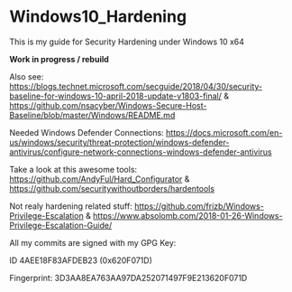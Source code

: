 # Windows10_Hardening

This is my guide for Security Hardening under Windows 10 x64


**Work in progress / rebuild**

Also see: https://blogs.technet.microsoft.com/secguide/2018/04/30/security-baseline-for-windows-10-april-2018-update-v1803-final/ & https://github.com/nsacyber/Windows-Secure-Host-Baseline/blob/master/Windows/README.md

Needed Windows Defender Connections: https://docs.microsoft.com/en-us/windows/security/threat-protection/windows-defender-antivirus/configure-network-connections-windows-defender-antivirus

Take a look at this awesome tools: https://github.com/AndyFul/Hard_Configurator & https://github.com/securitywithoutborders/hardentools

Not realy hardening related stuff:
https://github.com/frizb/Windows-Privilege-Escalation & https://www.absolomb.com/2018-01-26-Windows-Privilege-Escalation-Guide/

All my commits are signed with my GPG Key:

ID 4AEE18F83AFDEB23 (0x620F071D)

Fingerprint: 3D3AA8EA763AA97DA252071497F9E213620F071D
